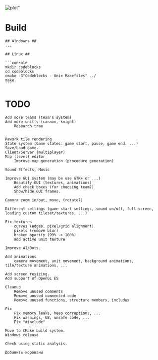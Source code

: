 ![plot"]("assets/screenshots/game.png")


# Build #
	## Windowns ##
	...

	## Linux ##
	
	```console
	mkdir codeblocks
	cd codeblocks
	cmake -G"Codeblocks - Unix Makefiles" ../
	make
	```



# TODO #

	Add more teams (team's system)
	Add more unit's (cannon, knight)
		Research tree


	Rework tile rendering
	State system (Game states: game start, pause, game end, ...)
	Save/Load game.
	Client/Server (multiplayer)
	Map (level) editor
		Improve map generation (procedure generation)

	Sound Effects, Music

	Improve GUI system (may be use GTK+ or ...)
		Beautify GUI (textures, animations)
		Add check boxes (for choosing team?)
		Show/hide GUI frames.

	Camera zoom in/out, move, (rotate?)

	Different settings (game start settings, sound on/off, full-screen, loading custom tileset/textures, ...)

	Fix textures
		curves (edges, pixel/grid alignment)
		pixels (remove blur)
		broken opacity (99% -> 100%)
		add active unit texture

	Improve AI/Bots.

	Add animations
		camera movement, unit movement, background animations, tile/texture animations, ...

	Add screen resizing.
	Add support of OpenGL ES

	Cleanup
		Remove unused comments
		Remove unused commented code
		Remove unused functions, structure members, includes

	Fix
		Fix memory leaks, heap corruptions, ...
		Fix warnings, UB, unsafe code, ...
		Fix "#include"   

	Move to CMake build system.
	Windows release

	Check using static analysis.

	Добавить корованы

